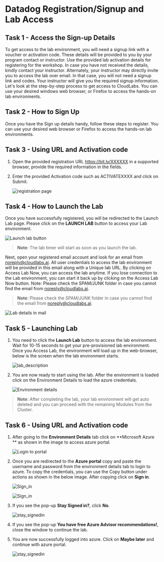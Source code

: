 # Datadog Registration/Signup and Lab Access 

## Task 1 - Access the Sign-up Details

To get access to the lab environment, you will need a signup link with a voucher or activation code. These details will be provided to you by your program contact or instructor. Use the provided lab activation details for registering for the workshop. In case you have not received the details, kindly contact your instructor.
Alternately, your instructor may directly invite you to access the lab over email. In that case, you will not need a signup link and codes. Your instructor will give you the required signup information.
Let's look at the step-by-step process to get access to CloudLabs. You can use your desired windows web browser, or Firefox to access the hands-on lab environments.

## Task 2 - How to Sign Up

Once you have the Sign up details handy, follow these steps to register. You can use your desired web browser or Firefox to access the hands-on lab environments.

## Task 3 - Using URL and Activation code

1. Open the provided registration URL https://bit.ly/XXXXXX in a supported browser, provide the required information in the fields.
2. Enter the provided Activation code such as ACTIVATEXXXX and click on Submit.

   ![registration page](/media/environment_reg/submit_regpage.png)

## Task 4 - How to Launch the Lab

Once you have successfully registered, you will be redirected to the Launch Lab page. Please click on the **LAUNCH LAB** button to access your Lab environment. 

   ![Launch lab button](/media/environment_reg/launch_lab.png)

> **Note**: The lab timer will start as soon as you launch the lab.

Next, open your registered email account and look for an email from noreply@cloudlabs.ai. All user credentials to access the lab environment will be provided in this email along with a Unique lab URL. By clicking on Access Lab Now, you can access the lab anytime. If you lose connection to the Lab environment, you can start it back up by clicking on the Access Lab Now button.
Note: Please check the SPAM/JUNK folder in case you cannot find the email from noreply@cloudlabs.ai.

> **Note**: Please check the SPAM/JUNK folder in case you cannot find the email from noreply@cloudlabs.ai.

  ![Lab details in mail](/media/environment_reg/lab_details.png)

## Task 5 - Launching Lab

1. You need to click the **Launch Lab** button to access the lab environment. Wait for 10-15 seconds to get your pre-provisioned lab environment. 
Once you Access Lab, the environment will load up in the web-browser, below is the screen when the lab environment starts. 

   ![lab_description](/media/environment_reg/lab_description.png)

2. You are now ready to start using the lab. After the environment is loaded click on the Environment Details to load the azure credentials.

   ![Environment details](/media/environment_reg/environment_details.png)

> **Note**: After completing the lab, your lab environment will get auto deleted and you can proceed with the remaining Modules from the Cluster.

## Task 6 - Using URL and Activation code

1. After going to the **Environment Details** tab click on **Microsoft Azure ** as shown in the image to access azure portal.

   ![Login to portal](/media/environment_reg/portal_login.png)

2. Once you are redirected to the **Azure portal** copy and paste the username and password from the environment details tab to login to azure. To copy the credentials, you can use the Copy button under actions as shown in the below image. After copying click on **Sign in**.

   ![Sign_in](/media/environment_reg/sign_in.png)

   ![Sign_in](/media/environment_reg/password_signin.png)

3. If you see the pop-up **Stay Signed in?**, click **No**.

   ![stay_signedin](/media/environment_reg/stay_signedin.png)

4. If you see the pop-up **You have free Azure Advisor recommendations!**, close the window to continue the lab.

5. You are now successfully logged into azure. Click on **Maybe later** and continue with azure portal.

   ![stay_signedin](/media/environment_reg/maybe_later.png)

